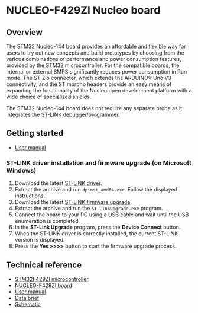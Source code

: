 # NUCLEO-F429ZI Nucleo board

## Overview

The STM32 Nucleo-144 board provides an affordable and flexible way for users to try out new concepts and
build prototypes by choosing from the various combinations of performance and power consumption features,
provided by the STM32 microcontroller. For the compatible boards, the internal or external SMPS significantly
reduces power consumption in Run mode. The ST Zio connector, which extends the ARDUINO® Uno V3 connectivity,
and the ST morpho headers provide an easy means of expanding the functionality of the Nucleo open development platform
with a wide choice of specialized shields.

The STM32 Nucleo-144 board does not require any separate probe as it integrates the ST-LINK debugger/programmer.

## Getting started

- [User manual](https://www.st.com/resource/en/user_manual/um1974-stm32-nucleo144-boards-mb1137-stmicroelectronics.pdf)

### ST-LINK driver installation and firmware upgrade (on Microsoft Windows)

1. Download the latest [ST-LINK driver](https://www.st.com/en/development-tools/stsw-link009.html).
2. Extract the archive and run `dpinst_amd64.exe`. Follow the displayed instructions.
3. Download the latest [ST-LINK firmware upgrade](https://www.st.com/en/development-tools/stsw-link007.html).
4. Extract the archive and run the `ST-LinkUpgrade.exe` program.
5. Connect the board to your PC using a USB cable and wait until the USB enumeration is completed.
6. In the **ST-Link Upgrade** program, press the **Device Connect** button.
7. When the ST-LINK driver is correctly installed, the current ST-LINK version is displayed.
8. Press the **Yes >>>>** button to start the firmware upgrade process.

## Technical reference

- [STM32F429ZI microcontroller](https://www.st.com/en/microcontrollers-microprocessors/stm32f429zi.html)
- [NUCLEO-F429ZI board](https://www.st.com/en/evaluation-tools/nucleo-f429zi.html)
- [User manual](https://www.st.com/resource/en/user_manual/um1974-stm32-nucleo144-boards-mb1137-stmicroelectronics.pdf)
- [Data brief](https://www.st.com/resource/en/data_brief/nucleo-f429zi.pdf)
- [Schematic](https://www.st.com/resource/en/schematic_pack/nucleo_144pins_sch.zip)
